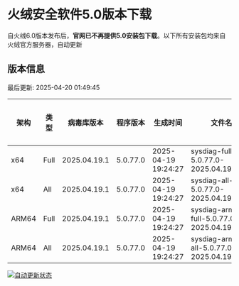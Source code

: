 # 火绒安全软件5.0版本下载 

自火绒6.0版本发布后，**官网已不再提供5.0安装包下载**。以下所有安装包均来自火绒官方服务器，自动更新

<!-- TABLE_START -->

## 版本信息

最后更新: 2025-04-20 01:49:45

| 架构    | 类型   | 病毒库版本 | 程序版本  | 生成时间 | 文件名 | 大小 | 下载链接    |
|---------|-------|------------|----------|----------|--------|------|----------|
| x64     | Full | 2025.04.19.1 | 5.0.77.0 | 2025-04-19 19:24:27 | sysdiag-full-5.0.77.0-2025.04.19.1.exe | 28.24M | [下载](https://down-tencent.huorong.cn/sysdiag-full-5.0.77.0-2025.04.19.1.exe) |
| x64     | All  | 2025.04.19.1 | 5.0.77.0 | 2025-04-19 19:24:27 | sysdiag-all-5.0.77.0-2025.04.19.1.exe | 28.24M | [下载](https://down-tencent.huorong.cn/sysdiag-all-5.0.77.0-2025.04.19.1.exe) |
| ARM64   | Full | 2025.04.19.1 | 5.0.77.0 | 2025-04-19 19:24:27 | sysdiag-arm64-full-5.0.77.0-2025.04.19.1.exe | 27.95M | [下载](https://down-tencent.huorong.cn/sysdiag-arm64-full-5.0.77.0-2025.04.19.1.exe) |
| ARM64   | All  | 2025.04.19.1 | 5.0.77.0 | 2025-04-19 19:24:27 | sysdiag-arm64-all-5.0.77.0-2025.04.19.1.exe | 27.95M | [下载](https://down-tencent.huorong.cn/sysdiag-arm64-all-5.0.77.0-2025.04.19.1.exe) |

<!-- TABLE_END -->

[![自动更新状态](https://github.com/J54264/Huorong-Version/actions/workflows/update.yml/badge.svg)](https://github.com/J54264/Huorong-Version/actions)
